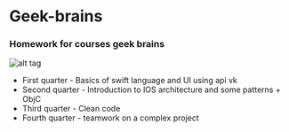 # Geek-brains
### Homework for courses geek brains 

![alt tag](https://expertali.ru/image/page/geekbrains.png "GeekBrains")​

- First quarter - Basics of swift language and UI using api vk
- Second quarter - Introduction to IOS architecture and some patterns + ObjC 
- Third quarter - Clean code
- Fourth quarter - teamwork on a complex project

